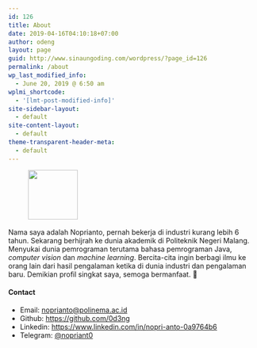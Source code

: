 ```yaml
---
id: 126
title: About
date: 2019-04-16T04:10:18+07:00
author: odeng
layout: page
guid: http://www.sinaungoding.com/wordpress/?page_id=126
permalink: /about
wp_last_modified_info:
  - June 20, 2019 @ 6:50 am
wplmi_shortcode:
  - '[lmt-post-modified-info]'
site-sidebar-layout:
  - default
site-content-layout:
  - default
theme-transparent-header-meta:
  - default
---
```

<div class="wp-block-image">
  <figure class="alignleft is-resized"><img src="/assets/images/2019/04/30645300-150x150.jpeg" alt="" class="rounded-circle" width="100" height="100" srcset="/assets/images/2019/04/30645300-150x150.jpeg 150w, /assets/images/2019/04/30645300-300x300.jpeg 300w, /assets/images/2019/04/30645300.jpeg 460w" sizes="(max-width: 150px) 100vw, 150px" /></figure>
</div>

Nama saya adalah Noprianto, pernah bekerja di industri kurang lebih 6 tahun. Sekarang berhijrah ke dunia akademik di Politeknik Negeri Malang. Menyukai dunia pemrograman terutama bahasa pemrograman Java, _computer vision_ dan _machine learning_. Bercita-cita ingin berbagi ilmu ke orang lain dari hasil pengalaman ketika di dunia industri dan pengalaman baru. Demikian profil singkat saya, semoga bermanfaat. 🙂

#### Contact

  * Email: <noprianto@polinema.ac.id>
  * Github: <https://github.com/0d3ng>
  * Linkedin: <https://www.linkedin.com/in/nopri-anto-0a9764b6>
  * Telegram: <a rel="noreferrer noopener" aria-label="@nopriant0 (opens in a new tab)" href="https://t.me/nopriant0" target="_blank">@nopriant0</a>